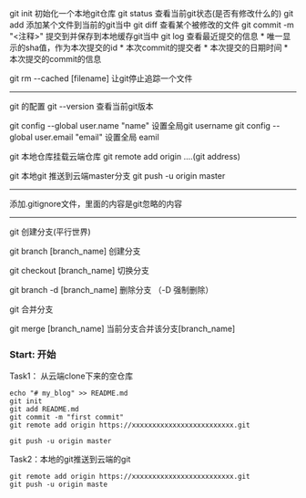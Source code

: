 git init 初始化一个本地git仓库
git status 查看当前git状态(是否有修改什么的)
git add <filename> 添加某个文件到当前的git当中
git diff <filename>  查看某个被修改的文件
git commit -m "<注释>"  提交到并保存到本地缓存git当中
git log 查看最近提交的信息
    * 唯一显示的sha值，作为本次提交的id
    * 本次commit的提交者
    * 本次提交的日期时间
    * 本次提交的commit的信息

git rm --cached [filename] 让git停止追踪一个文件

----

git 的配置
git --version 查看当前git版本

git config --global user.name "name"  设置全局git username
git config --global user.email "email"  设置全局 eamil

git 本地仓库挂载云端仓库
git remote add origin ....(git address)

git 本地git 推送到云端master分支
git push -u origin master

-------------------------------

添加.gitignore文件，里面的内容是git忽略的内容

-------------------

git 创建分支(平行世界)

git branch [branch_name] 创建分支

git checkout [branch_name]  切换分支

git branch -d [branch_name] 删除分支 （-D 强制删除）



git 合并分支 

git merge [branch_name]  当前分支合并该分支[branch_name] 



### Start: 开始

Task1： 从云端clone下来的空仓库

```shell
echo "# my_blog" >> README.md
git init
git add README.md
git commit -m "first commit"
git remote add origin https://xxxxxxxxxxxxxxxxxxxxxxxxx.git

git push -u origin master
```

Task2：本地的git推送到云端的git

```shell
git remote add origin https://xxxxxxxxxxxxxxxxxxxxxxxxx.git
git push -u origin maste
```
